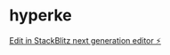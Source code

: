 # hyperke

[Edit in StackBlitz next generation editor ⚡️](https://stackblitz.com/~/github.com/rambr16/hyperke)